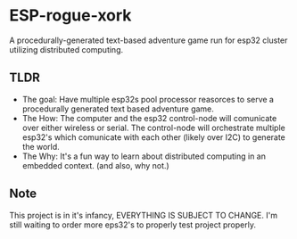 # ESP-rogue-xork

A procedurally-generated text-based adventure game run for esp32 cluster utilizing distributed computing.

## TLDR

- The goal: Have multiple esp32s pool processor reasorces to serve a procedurally generated text based adventure game.
- The How: The computer and the esp32 control-node will comunicate over either wireless or serial. The control-node will orchestrate multiple esp32's which comunicate with each other (likely over I2C) to generate the world.
- The Why: It's a fun way to learn about distributed computing in an embedded context. (and also, why not.)

## Note

This project is in it's infancy, EVERYTHING IS SUBJECT TO CHANGE. I'm still waiting to order more eps32's to properly test project properly.
